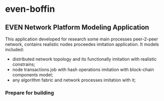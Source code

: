 # even-boffin
## EVEN Network Platform Modeling Application 

This application developed for research some main processes peer-2-peer network, contains realistic nodes proceedes imitation application.
It models included:
* distributed network topology and its functionally imitation with realistic constrains;
* node transactions job with hash operations imitation with block-chain components model;
* any algorithm fabric and network processes imitation with it;

### Prepare for building